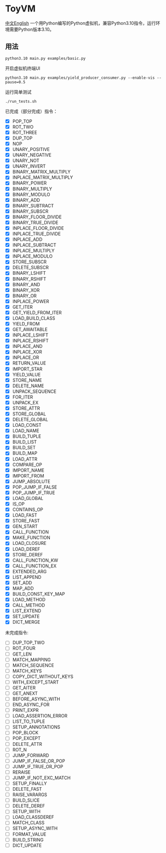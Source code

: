 # ToyVM
[中文](README_CN.md)[English](README.md)
一个用Python编写的Python虚拟机，兼容Python3.10指令，运行环境需要Python版本3.10。
## 用法
```shell
python3.10 main.py examples/basic.py
```

开启虚拟机终端UI
```shell
python3.10 main.py examples/yield_producer_consumer.py --enable-vis --pause=0.5
```

运行简单测试
```
./run_tests.sh
```

已完成（部分完成）指令：
- [x] POP_TOP
- [x] ROT_TWO
- [x] ROT_THREE
- [x] DUP_TOP
- [x] NOP
- [x] UNARY_POSITIVE
- [x] UNARY_NEGATIVE
- [x] UNARY_NOT
- [x] UNARY_INVERT
- [x] BINARY_MATRIX_MULTIPLY
- [x] INPLACE_MATRIX_MULTIPLY
- [x] BINARY_POWER
- [x] BINARY_MULTIPLY
- [x] BINARY_MODULO
- [x] BINARY_ADD
- [x] BINARY_SUBTRACT
- [x] BINARY_SUBSCR
- [x] BINARY_FLOOR_DIVIDE
- [x] BINARY_TRUE_DIVIDE
- [x] INPLACE_FLOOR_DIVIDE
- [x] INPLACE_TRUE_DIVIDE
- [x] INPLACE_ADD
- [x] INPLACE_SUBTRACT
- [x] INPLACE_MULTIPLY
- [x] INPLACE_MODULO
- [x] STORE_SUBSCR
- [x] DELETE_SUBSCR
- [x] BINARY_LSHIFT
- [x] BINARY_RSHIFT
- [x] BINARY_AND
- [x] BINARY_XOR
- [x] BINARY_OR
- [x] INPLACE_POWER
- [x] GET_ITER
- [x] GET_YIELD_FROM_ITER
- [x] LOAD_BUILD_CLASS
- [x] YIELD_FROM
- [x] GET_AWAITABLE
- [x] INPLACE_LSHIFT
- [x] INPLACE_RSHIFT
- [x] INPLACE_AND
- [x] INPLACE_XOR
- [x] INPLACE_OR
- [x] RETURN_VALUE
- [x] IMPORT_STAR
- [x] YIELD_VALUE
- [x] STORE_NAME
- [x] DELETE_NAME
- [x] UNPACK_SEQUENCE
- [x] FOR_ITER
- [x] UNPACK_EX
- [x] STORE_ATTR
- [x] STORE_GLOBAL
- [x] DELETE_GLOBAL
- [x] LOAD_CONST
- [x] LOAD_NAME
- [x] BUILD_TUPLE
- [x] BUILD_LIST
- [x] BUILD_SET
- [x] BUILD_MAP
- [x] LOAD_ATTR
- [x] COMPARE_OP
- [x] IMPORT_NAME
- [x] IMPORT_FROM
- [x] JUMP_ABSOLUTE
- [x] POP_JUMP_IF_FALSE
- [x] POP_JUMP_IF_TRUE
- [x] LOAD_GLOBAL
- [x] IS_OP
- [x] CONTAINS_OP
- [x] LOAD_FAST
- [x] STORE_FAST
- [x] GEN_START
- [x] CALL_FUNCTION
- [x] MAKE_FUNCTION
- [x] LOAD_CLOSURE
- [x] LOAD_DEREF
- [x] STORE_DEREF
- [x] CALL_FUNCTION_KW
- [x] CALL_FUNCTION_EX
- [x] EXTENDED_ARG
- [x] LIST_APPEND
- [x] SET_ADD
- [x] MAP_ADD
- [x] BUILD_CONST_KEY_MAP
- [x] LOAD_METHOD
- [x] CALL_METHOD
- [x] LIST_EXTEND
- [x] SET_UPDATE
- [x] DICT_MERGE

未完成指令:
- [ ] DUP_TOP_TWO
- [ ] ROT_FOUR
- [ ] GET_LEN
- [ ] MATCH_MAPPING
- [ ] MATCH_SEQUENCE
- [ ] MATCH_KEYS
- [ ] COPY_DICT_WITHOUT_KEYS
- [ ] WITH_EXCEPT_START
- [ ] GET_AITER
- [ ] GET_ANEXT
- [ ] BEFORE_ASYNC_WITH
- [ ] END_ASYNC_FOR
- [ ] PRINT_EXPR
- [ ] LOAD_ASSERTION_ERROR
- [ ] LIST_TO_TUPLE
- [ ] SETUP_ANNOTATIONS
- [ ] POP_BLOCK
- [ ] POP_EXCEPT
- [ ] DELETE_ATTR
- [ ] ROT_N
- [ ] JUMP_FORWARD
- [ ] JUMP_IF_FALSE_OR_POP
- [ ] JUMP_IF_TRUE_OR_POP
- [ ] RERAISE
- [ ] JUMP_IF_NOT_EXC_MATCH
- [ ] SETUP_FINALLY
- [ ] DELETE_FAST
- [ ] RAISE_VARARGS
- [ ] BUILD_SLICE
- [ ] DELETE_DEREF
- [ ] SETUP_WITH
- [ ] LOAD_CLASSDEREF
- [ ] MATCH_CLASS
- [ ] SETUP_ASYNC_WITH
- [ ] FORMAT_VALUE
- [ ] BUILD_STRING
- [ ] DICT_UPDATE